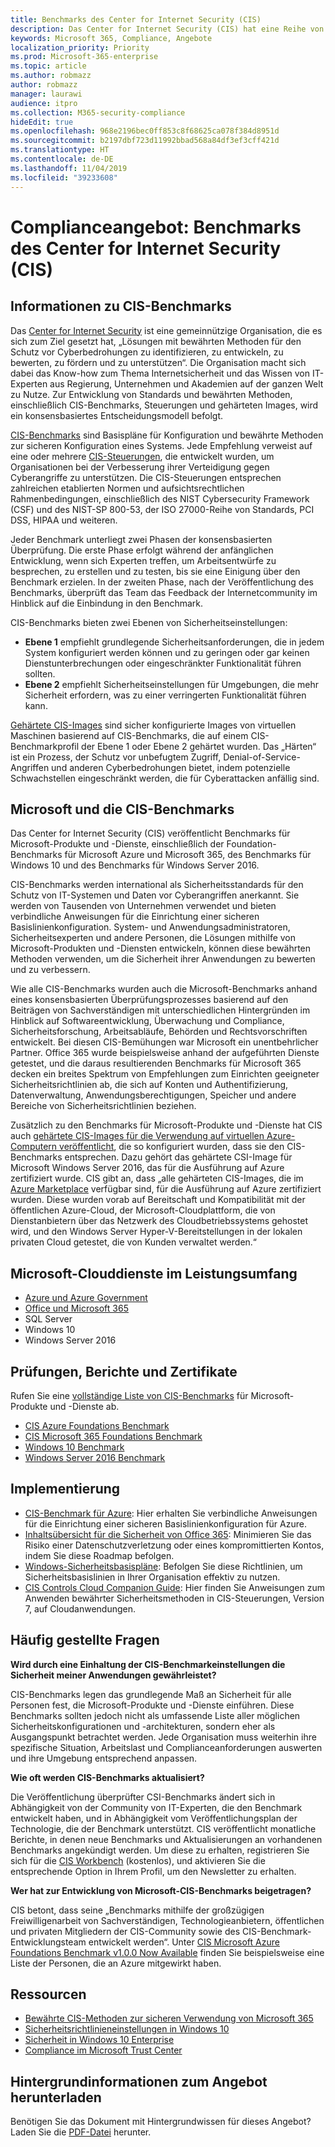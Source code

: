 ```yaml
---
title: Benchmarks des Center for Internet Security (CIS)
description: Das Center for Internet Security (CIS) hat eine Reihe von Benchmarks für Microsoft-Produkte und -Dienste veröffentlicht.
keywords: Microsoft 365, Compliance, Angebote
localization_priority: Priority
ms.prod: Microsoft-365-enterprise
ms.topic: article
ms.author: robmazz
author: robmazz
manager: laurawi
audience: itpro
ms.collection: M365-security-compliance
hideEdit: true
ms.openlocfilehash: 968e2196bec0ff853c8f68625ca078f384d8951d
ms.sourcegitcommit: b2197dbf723d11992bbad568a84df3ef3cff421d
ms.translationtype: HT
ms.contentlocale: de-DE
ms.lasthandoff: 11/04/2019
ms.locfileid: "39233608"
---
```

# <a name="compliance-offering-center-for-internet-security-cis-benchmarks"></a>Complianceangebot: Benchmarks des Center for Internet Security (CIS)

## <a name="about-cis-benchmarks"></a>Informationen zu CIS-Benchmarks

Das [Center for Internet Security](https://www.cisecurity.org/) ist eine gemeinnützige Organisation, die es sich zum Ziel gesetzt hat, „Lösungen mit bewährten Methoden für den Schutz vor Cyberbedrohungen zu identifizieren, zu entwickeln, zu bewerten, zu fördern und zu unterstützen“. Die Organisation macht sich dabei das Know-how zum Thema Internetsicherheit und das Wissen von IT-Experten aus Regierung, Unternehmen und Akademien auf der ganzen Welt zu Nutze. Zur Entwicklung von Standards und bewährten Methoden, einschließlich CIS-Benchmarks, Steuerungen und gehärteten Images, wird ein konsensbasiertes Entscheidungsmodell befolgt.  
  
[CIS-Benchmarks](https://www.cisecurity.org/cis-benchmarks/) sind Basispläne für Konfiguration und bewährte Methoden zur sicheren Konfiguration eines Systems. Jede Empfehlung verweist auf eine oder mehrere [CIS-Steuerungen](https://www.cisecurity.org/controls/), die entwickelt wurden, um Organisationen bei der Verbesserung ihrer Verteidigung gegen Cyberangriffe zu unterstützen. Die CIS-Steuerungen entsprechen zahlreichen etablierten Normen und aufsichtsrechtlichen Rahmenbedingungen, einschließlich des NIST Cybersecurity Framework (CSF) und des NIST-SP 800-53, der ISO 27000-Reihe von Standards, PCI DSS, HIPAA und weiteren.  
  
Jeder Benchmark unterliegt zwei Phasen der konsensbasierten Überprüfung. Die erste Phase erfolgt während der anfänglichen Entwicklung, wenn sich Experten treffen, um Arbeitsentwürfe zu besprechen, zu erstellen und zu testen, bis sie eine Einigung über den Benchmark erzielen. In der zweiten Phase, nach der Veröffentlichung des Benchmarks, überprüft das Team das Feedback der Internetcommunity im Hinblick auf die Einbindung in den Benchmark.  
  
CIS-Benchmarks bieten zwei Ebenen von Sicherheitseinstellungen:

- **Ebene 1** empfiehlt grundlegende Sicherheitsanforderungen, die in jedem System konfiguriert werden können und zu geringen oder gar keinen Dienstunterbrechungen oder eingeschränkter Funktionalität führen sollten.
- **Ebene 2** empfiehlt Sicherheitseinstellungen für Umgebungen, die mehr Sicherheit erfordern, was zu einer verringerten Funktionalität führen kann.

[Gehärtete CIS-Images](https://www.cisecurity.org/blog/cis-hardened-images-now-in-microsoft-azure-marketplace/) sind sicher konfigurierte Images von virtuellen Maschinen basierend auf CIS-Benchmarks, die auf einem CIS-Benchmarkprofil der Ebene 1 oder Ebene 2 gehärtet wurden. Das „Härten“ ist ein Prozess, der Schutz vor unbefugtem Zugriff, Denial-of-Service-Angriffen und anderen Cyberbedrohungen bietet, indem potenzielle Schwachstellen eingeschränkt werden, die für Cyberattacken anfällig sind.

## <a name="microsoft-and-the-cis-benchmarks"></a>Microsoft und die CIS-Benchmarks

Das Center for Internet Security (CIS) veröffentlicht Benchmarks für Microsoft-Produkte und -Dienste, einschließlich der Foundation-Benchmarks für Microsoft Azure und Microsoft 365, des Benchmarks für Windows 10 und des Benchmarks für Windows Server 2016.  
  
CIS-Benchmarks werden international als Sicherheitsstandards für den Schutz von IT-Systemen und Daten vor Cyberangriffen anerkannt. Sie werden von Tausenden von Unternehmen verwendet und bieten verbindliche Anweisungen für die Einrichtung einer sicheren Basislinienkonfiguration. System- und Anwendungsadministratoren, Sicherheitsexperten und andere Personen, die Lösungen mithilfe von Microsoft-Produkten und -Diensten entwickeln, können diese bewährten Methoden verwenden, um die Sicherheit ihrer Anwendungen zu bewerten und zu verbessern.  
  
Wie alle CIS-Benchmarks wurden auch die Microsoft-Benchmarks anhand eines konsensbasierten Überprüfungsprozesses basierend auf den Beiträgen von Sachverständigen mit unterschiedlichen Hintergründen im Hinblick auf Softwareentwicklung, Überwachung und Compliance, Sicherheitsforschung, Arbeitsabläufe, Behörden und Rechtsvorschriften entwickelt. Bei diesen CIS-Bemühungen war Microsoft ein unentbehrlicher Partner. Office 365 wurde beispielsweise anhand der aufgeführten Dienste getestet, und die daraus resultierenden Benchmarks für Microsoft 365 decken ein breites Spektrum von Empfehlungen zum Einrichten geeigneter Sicherheitsrichtlinien ab, die sich auf Konten und Authentifizierung, Datenverwaltung, Anwendungsberechtigungen, Speicher und andere Bereiche von Sicherheitsrichtlinien beziehen.  
  
Zusätzlich zu den Benchmarks für Microsoft-Produkte und -Dienste hat CIS auch [gehärtete CIS-Images für die Verwendung auf virtuellen Azure-Computern veröffentlicht](https://www.cisecurity.org/blog/cis-hardened-images-now-in-microsoft-azure-marketplace/), die so konfiguriert wurden, dass sie den CIS-Benchmarks entsprechen. Dazu gehört das gehärtete CSI-Image für Microsoft Windows Server 2016, das für die Ausführung auf Azure zertifiziert wurde. CIS gibt an, dass „alle gehärteten CIS-Images, die im [Azure Marketplace](https://azuremarketplace.microsoft.com/marketplace/apps?search=center%20for%20internet%20security) verfügbar sind, für die Ausführung auf Azure zertifiziert wurden. Diese wurden vorab auf Bereitschaft und Kompatibilität mit der öffentlichen Azure-Cloud, der Microsoft-Cloudplattform, die von Dienstanbietern über das Netzwerk des Cloudbetriebssystems gehostet wird, und den Windows Server Hyper-V-Bereitstellungen in der lokalen privaten Cloud getestet, die von Kunden verwaltet werden.“

## <a name="microsoft-in-scope-cloud-services"></a>Microsoft-Clouddienste im Leistungsumfang

- [Azure und Azure Government](https://aka.ms/AzureCompliance)
- [Office und Microsoft 365](https://aka.ms/o365-compliance-framework)
- SQL Server
- Windows 10
- Windows Server 2016

## <a name="audits-reports-and-certificates"></a>Prüfungen, Berichte und Zertifikate

Rufen Sie eine [vollständige Liste von CIS-Benchmarks](https://www.cisecurity.org/cis-benchmarks/) für Microsoft-Produkte und -Dienste ab.

- [CIS Azure Foundations Benchmark](https://www.cisecurity.org/benchmark/azure/)
- [CIS Microsoft 365 Foundations Benchmark](https://www.cisecurity.org/benchmark/microsoft_office/)
- [Windows 10 Benchmark](https://www.cisecurity.org/benchmark/microsoft_windows_desktop/)
- [Windows Server 2016 Benchmark](https://www.cisecurity.org/benchmark/microsoft_windows_server/)

## <a name="how-to-implement"></a>Implementierung

- [CIS-Benchmark für Azure](https://azure.microsoft.com/mediahandler/files/resourcefiles/cis-microsoft-azure-foundations-security-benchmark/CIS_Microsoft_Azure_Foundations_Benchmark_v1.0.0.pdf): Hier erhalten Sie verbindliche Anweisungen für die Einrichtung einer sicheren Basislinienkonfiguration für Azure.  
- [Inhaltsübersicht für die Sicherheit von Office 365](https://docs.microsoft.com/microsoft-365/security/office-365-security/security-roadmap): Minimieren Sie das Risiko einer Datenschutzverletzung oder eines kompromittierten Kontos, indem Sie diese Roadmap befolgen.
- [Windows-Sicherheitsbasispläne](https://docs.microsoft.com/windows/security/threat-protection/windows-security-baselines): Befolgen Sie diese Richtlinien, um Sicherheitsbasislinien in Ihrer Organisation effektiv zu nutzen.
- [CIS Controls Cloud Companion Guide](https://www.cisecurity.org/white-papers/cis-controls-cloud-companion-guide/): Hier finden Sie Anweisungen zum Anwenden bewährter Sicherheitsmethoden in CIS-Steuerungen, Version 7, auf Cloudanwendungen.

## <a name="frequently-asked-questions"></a>Häufig gestellte Fragen

**Wird durch eine Einhaltung der CIS-Benchmarkeinstellungen die Sicherheit meiner Anwendungen gewährleistet?**

CIS-Benchmarks legen das grundlegende Maß an Sicherheit für alle Personen fest, die Microsoft-Produkte und -Dienste einführen. Diese Benchmarks sollten jedoch nicht als umfassende Liste aller möglichen Sicherheitskonfigurationen und -architekturen, sondern eher als Ausgangspunkt betrachtet werden. Jede Organisation muss weiterhin ihre spezifische Situation, Arbeitslast und Complianceanforderungen auswerten und ihre Umgebung entsprechend anpassen.

**Wie oft werden CIS-Benchmarks aktualisiert?**

Die Veröffentlichung überprüfter CSI-Benchmarks ändert sich in Abhängigkeit von der Community von IT-Experten, die den Benchmark entwickelt haben, und in Abhängigkeit vom Veröffentlichungsplan der Technologie, die der Benchmark unterstützt. CIS veröffentlicht monatliche Berichte, in denen neue Benchmarks und Aktualisierungen an vorhandenen Benchmarks angekündigt werden. Um diese zu erhalten, registrieren Sie sich für die [CIS Workbench](https://workbench.cisecurity.org/) (kostenlos), und aktivieren Sie die entsprechende Option in Ihrem Profil, um den Newsletter zu erhalten.

**Wer hat zur Entwicklung von Microsoft-CIS-Benchmarks beigetragen?**

CIS betont, dass seine „Benchmarks mithilfe der großzügigen Freiwilligenarbeit von Sachverständigen, Technologieanbietern, öffentlichen und privaten Mitgliedern der CIS-Community sowie des CIS-Benchmark-Entwicklungsteam entwickelt werden“. Unter [CIS Microsoft Azure Foundations Benchmark v1.0.0 Now Available](https://www.cisecurity.org/blog/cis-microsoft-azure-foundations-benchmark-v1-0-0-now-available/) finden Sie beispielsweise eine Liste der Personen, die an Azure mitgewirkt haben.

## <a name="resources"></a>Ressourcen

- [Bewährte CIS-Methoden zur sicheren Verwendung von Microsoft 365](https://www.microsoft.com/security/blog/2019/01/10/best-practices-for-securely-using-microsoft-365-the-cis-microsoft-365-foundations-benchmark-now-available/)
- [Sicherheitsrichtlinieneinstellungen in Windows 10](https://docs.microsoft.com/windows/security/threat-protection/security-policy-settings/security-policy-settings)
- [Sicherheit in Windows 10 Enterprise](https://docs.microsoft.com/windows/security/index)
- [Compliance im Microsoft Trust Center](https://www.microsoft.com/trust-center/compliance/compliance-overview)

## <a name="download-the-offering-backgrounder"></a>Hintergrundinformationen zum Angebot herunterladen

Benötigen Sie das Dokument mit Hintergrundwissen für dieses Angebot? Laden Sie die [PDF-Datei](https://download.microsoft.com/download/9/B/7/9B75D846-BDB9-41CB-86FF-F0ADFD15800B/CIS_Benchmarks-Compliance.pdf) herunter.
